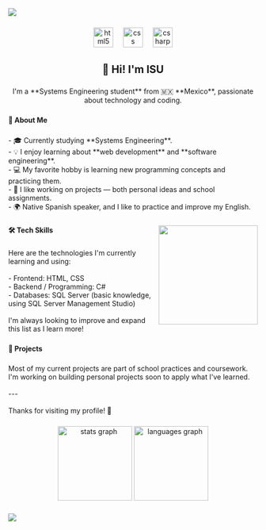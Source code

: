 <div>
  <img style="100%" src="https://capsule-render.vercel.app/api?type=waving&height=100&section=header&reversal=false&fontSize=70&fontColor=FFFFFF&fontAlign=50&fontAlignY=50&stroke=-&descSize=20&descAlign=50&descAlignY=50&color=gradient"  />
</div>

###

<div align="center">
  <img src="https://cdn.jsdelivr.net/gh/devicons/devicon/icons/html5/html5-plain-wordmark.svg" height="40" alt="html5 logo"  />
  <img width="12" />
  <img src="https://cdn.jsdelivr.net/gh/devicons/devicon/icons/css3/css3-plain-wordmark.svg" height="40" alt="css logo"  />
  <img width="12" />
  <img src="https://cdn.jsdelivr.net/gh/devicons/devicon/icons/csharp/csharp-line.svg" height="40" alt="csharp logo"  />
</div>

###

<h2 align="center">👋 Hi! I'm ISU</h2>

###

<p align="center">I'm a **Systems Engineering student** from 🇲🇽 **Mexico**, passionate about technology and coding.</p>

###

<h4 align="left">🚀 About Me</h4>

###

<p align="left">- 🎓 Currently studying **Systems Engineering**.<br>- 💡 I enjoy learning about **web development** and **software engineering**.<br>- 💻 My favorite hobby is learning new programming concepts and practicing them.<br>- 🤝 I like working on projects — both personal ideas and school assignments.<br>- 🌍 Native Spanish speaker, and I like to practice and improve my English.</p>

###

<img align="right" height="200" src="https://i.imgflip.com/65efzo.gif"  />

###

<h4 align="left">🛠️ Tech Skills</h4>

###

<p align="left">Here are the technologies I'm currently learning and using:<br><br>- Frontend: HTML, CSS<br>- Backend / Programming: C#<br>- Databases: SQL Server (basic knowledge, using SQL Server Management Studio)<br><br>I'm always looking to improve and expand this list as I learn more!</p>

###

<h4 align="left">📘 Projects</h4>

###

<p align="left">Most of my current projects are part of school practices and coursework. I'm working on building personal projects soon to apply what I've learned.<br><br>---<br><br>Thanks for visiting my profile! 🚀</p>

###

<div align="center">
  <img src="https://github-readme-stats.vercel.app/api?username=Isu-682&hide_title=false&hide_rank=false&show_icons=true&include_all_commits=true&count_private=true&disable_animations=false&theme=dracula&locale=en&hide_border=true&order=1" height="150" alt="stats graph"  />
  <img src="https://github-readme-stats.vercel.app/api/top-langs?username=Isu-682&locale=en&hide_title=false&layout=compact&card_width=320&langs_count=5&theme=dracula&hide_border=true&order=2" height="150" alt="languages graph"  />
</div>

###

<div>
  <img style="100%" src="https://capsule-render.vercel.app/api?type=waving&height=100&section=footer&reversal=false&fontSize=70&fontColor=FFFFFF&fontAlign=50&fontAlignY=50&rotate=0&stroke=-&descSize=20&descAlign=50&descAlignY=50&color=gradient"  />
</div>

###
